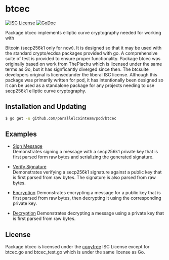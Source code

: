 # btcec

[![ISC License](http://img.shields.io/badge/license-ISC-blue.svg)](http://copyfree.org)
[![GoDoc](https://godoc.org/github.com/parallelcointeam/pod/btcec?status.png)](http://godoc.org/github.com/parallelcointeam/pod/btcec)

Package btcec implements elliptic curve cryptography needed for working with

Bitcoin (secp256k1 only for now). It is designed so that it may be used with the standard crypto/ecdsa packages provided with go. A comprehensive suite of test is provided to ensure proper functionality. Package btcec was originally based on work from ThePiachu which is licensed under the same terms as Go, but it has signficantly diverged since then. The btcsuite developers original is licensedunder the liberal ISC license.
Although this package was primarily written for pod, it has intentionally been designed so it can be used as a standalone package for any projects needing to use secp256k1 elliptic curve cryptography.

## Installation and Updating

```bash
$ go get -u github.com/parallelcointeam/pod/btcec
```

## Examples

- [Sign Message](http://godoc.org/github.com/parallelcointeam/pod/btcec#example-package--SignMessage)  
  Demonstrates signing a message with a secp256k1 private key that is first
  parsed form raw bytes and serializing the generated signature.

- [Verify Signature](http://godoc.org/github.com/parallelcointeam/pod/btcec#example-package--VerifySignature)  
  Demonstrates verifying a secp256k1 signature against a public key that is
  first parsed from raw bytes. The signature is also parsed from raw bytes.

- [Encryption](http://godoc.org/github.com/parallelcointeam/pod/btcec#example-package--EncryptMessage)
  Demonstrates encrypting a message for a public key that is first parsed from
  raw bytes, then decrypting it using the corresponding private key.

- [Decryption](http://godoc.org/github.com/parallelcointeam/pod/btcec#example-package--DecryptMessage)
  Demonstrates decrypting a message using a private key that is first parsed
  from raw bytes.

## License

Package btcec is licensed under the [copyfree](http://copyfree.org) ISC License except for btcec.go and btcec_test.go which is under the same license as Go.
